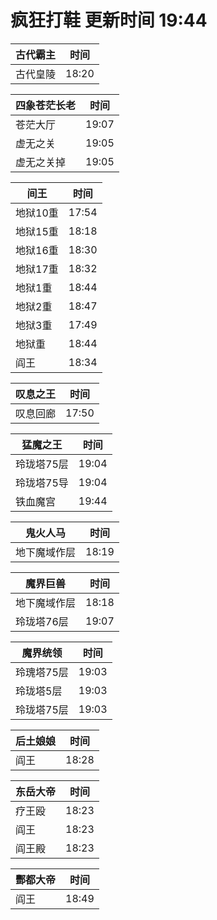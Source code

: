 # 疯狂打鞋 更新时间 19:44

| 古代霸主   | 时间    |
|--------|-------|
| 古代皇陵 | 18:20 |

| 四象苍茫长老   | 时间    |
|--------|-------|
| 苍茫大厅 | 19:07 |
| 虚无之关 | 19:05 |
| 虚无之关掉 | 19:05 |

| 间王   | 时间    |
|--------|-------|
| 地狱10重 | 17:54 |
| 地狱15重 | 18:18 |
| 地狱16重 | 18:30 |
| 地狱17重 | 18:32 |
| 地狱1重 | 18:44 |
| 地狱2重 | 18:47 |
| 地狱3重 | 17:49 |
| 地狱重 | 18:44 |
| 阎王 | 18:34 |

| 叹息之王   | 时间    |
|--------|-------|
| 叹息回廊 | 17:50 |

| 猛魔之王   | 时间    |
|--------|-------|
| 玲珑塔75层 | 19:04 |
| 玲珑塔75导 | 19:04 |
| 铁血魔宫 | 19:44 |

| 鬼火人马   | 时间    |
|--------|-------|
| 地下魔域作层 | 18:19 |

| 魔界巨兽   | 时间    |
|--------|-------|
| 地下魔域作层 | 18:18 |
| 玲珑塔76层 | 19:07 |

| 魔界统领   | 时间    |
|--------|-------|
| 玲瑰塔75层 | 19:03 |
| 玲珑塔5层 | 19:03 |
| 玲珑塔75层 | 19:03 |

| 后土娘娘   | 时间    |
|--------|-------|
| 阎王 | 18:28 |

| 东岳大帝   | 时间    |
|--------|-------|
| 疗王殴 | 18:23 |
| 阎王 | 18:23 |
| 阎王殿 | 18:23 |

| 酆都大帝   | 时间    |
|--------|-------|
| 阎王 | 18:49 |
